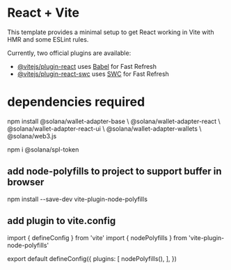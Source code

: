 # React + Vite

This template provides a minimal setup to get React working in Vite with HMR and some ESLint rules.

Currently, two official plugins are available:

- [@vitejs/plugin-react](https://github.com/vitejs/vite-plugin-react/blob/main/packages/plugin-react/README.md) uses [Babel](https://babeljs.io/) for Fast Refresh
- [@vitejs/plugin-react-swc](https://github.com/vitejs/vite-plugin-react-swc) uses [SWC](https://swc.rs/) for Fast Refresh

# dependencies required

npm install @solana/wallet-adapter-base \\
    @solana/wallet-adapter-react \\
    @solana/wallet-adapter-react-ui \\
    @solana/wallet-adapter-wallets \\
    @solana/web3.js

npm i @solana/spl-token

## add node-polyfills to project to support buffer in browser
npm install --save-dev vite-plugin-node-polyfills

## add plugin to vite.config
import { defineConfig } from 'vite'
import { nodePolyfills } from 'vite-plugin-node-polyfills'

export default defineConfig({ 
   plugins: [
     nodePolyfills(),
    ],
})

